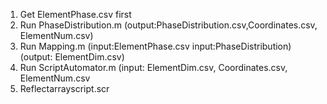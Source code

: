1. Get ElementPhase.csv first
2. Run PhaseDistribution.m 
(output:PhaseDistribution.csv,Coordinates.csv, ElementNum.csv)
3. Run Mapping.m (input:ElementPhase.csv input:PhaseDistribution) (output: ElementDim.csv)
4. Run ScriptAutomator.m (input: ElementDim.csv, Coordinates.csv, ElementNum.csv
5. Reflectarrayscript.scr
